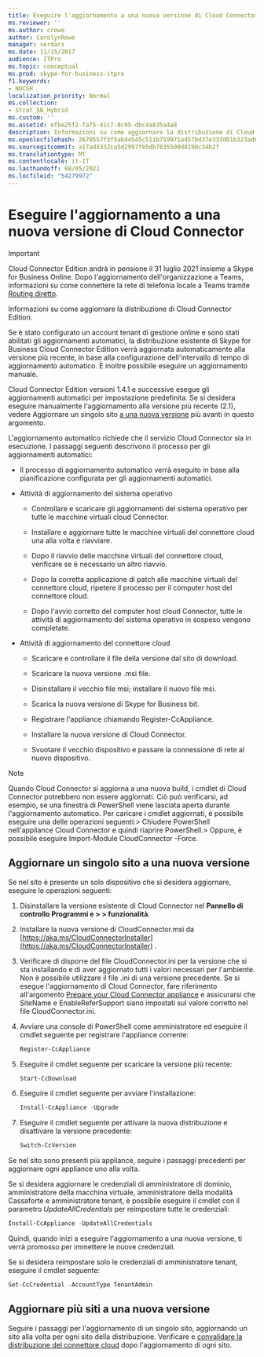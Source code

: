 ```yaml
---
title: Eseguire l'aggiornamento a una nuova versione di Cloud Connector
ms.reviewer: ''
ms.author: crowe
author: CarolynRowe
manager: serdars
ms.date: 11/15/2017
audience: ITPro
ms.topic: conceptual
ms.prod: skype-for-business-itpro
f1.keywords:
- NOCSH
localization_priority: Normal
ms.collection:
- Strat_SB_Hybrid
ms.custom: ''
ms.assetid: efbe25f2-faf5-41c7-8c95-dbc4a835a4a8
description: Informazioni su come aggiornare la distribuzione di Cloud Connector Edition.
ms.openlocfilehash: 2670557f3f5ab44545c511b759971a457bd37e333d01b323ad6cc35d82526858
ms.sourcegitcommit: a17ad3332ca5d2997f85db7835500d8190c34b2f
ms.translationtype: MT
ms.contentlocale: it-IT
ms.lasthandoff: 08/05/2021
ms.locfileid: "54279972"
---
```

# <a name="upgrade-to-a-new-version-of-cloud-connector"></a>Eseguire l'aggiornamento a una nuova versione di Cloud Connector

> [!Important]
> Cloud Connector Edition andrà in pensione il 31 luglio 2021 insieme a Skype for Business Online. Dopo l'aggiornamento dell'organizzazione a Teams, informazioni su come connettere la rete di telefonia locale a Teams tramite [Routing diretto](/MicrosoftTeams/direct-routing-landing-page).
 
Informazioni su come aggiornare la distribuzione di Cloud Connector Edition.
  
Se è stato configurato un account tenant di gestione online e sono stati abilitati gli aggiornamenti automatici, la distribuzione esistente di Skype for Business Cloud Connector Edition verrà aggiornata automaticamente alla versione più recente, in base alla configurazione dell'intervallo di tempo di aggiornamento automatico. È inoltre possibile eseguire un aggiornamento manuale. 
  
Cloud Connector Edition versioni 1.4.1 e successive esegue gli aggiornamenti automatici per impostazione predefinita. Se si desidera eseguire manualmente l'aggiornamento alla versione più recente (2.1), vedere Aggiornare un singolo sito [a una nuova versione](upgrade-to-a-new-version-of-cloud-connector.md#BKMK_Upgrade) più avanti in questo argomento.
  
L'aggiornamento automatico richiede che il servizio Cloud Connector sia in esecuzione. I passaggi seguenti descrivono il processo per gli aggiornamenti automatici:
  
- Il processo di aggiornamento automatico verrà eseguito in base alla pianificazione configurata per gli aggiornamenti automatici.
    
- Attività di aggiornamento del sistema operativo
    
  - Controllare e scaricare gli aggiornamenti del sistema operativo per tutte le macchine virtuali cloud Connector. 
    
  - Installare e aggiornare tutte le macchine virtuali del connettore cloud una alla volta e riavviare.
    
  - Dopo il riavvio delle macchine virtuali del connettore cloud, verificare se è necessario un altro riavvio.
    
  - Dopo la corretta applicazione di patch alle macchine virtuali del connettore cloud, ripetere il processo per il computer host del connettore cloud.
    
  - Dopo l'avvio corretto del computer host cloud Connector, tutte le attività di aggiornamento del sistema operativo in sospeso vengono completate.
    
- Attività di aggiornamento del connettore cloud
    
  - Scaricare e controllare il file della versione dal sito di download.
    
  - Scaricare la nuova versione .msi file. 
    
  - Disinstallare il vecchio file msi; installare il nuovo file msi.
    
  - Scarica la nuova versione di Skype for Business bit.
    
  - Registrare l'appliance chiamando Register-CcAppliance.
    
  - Installare la nuova versione di Cloud Connector.
    
  - Svuotare il vecchio dispositivo e passare la connessione di rete al nuovo dispositivo.
    
> [!NOTE]
>  Quando Cloud Connector si aggiorna a una nuova build, i cmdlet di Cloud Connector potrebbero non essere aggiornati. Ciò può verificarsi, ad esempio, se una finestra di PowerShell viene lasciata aperta durante l'aggiornamento automatico. Per caricare i cmdlet aggiornati, è possibile eseguire una delle operazioni seguenti:> Chiudere PowerShell nell'appliance Cloud Connector e quindi riaprire PowerShell.> Oppure, è possibile eseguire Import-Module CloudConnector -Force.
  
## <a name="upgrade-a-single-site-to-a-new-version"></a>Aggiornare un singolo sito a una nuova versione
<a name="BKMK_Upgrade"> </a>

Se nel sito è presente un solo dispositivo che si desidera aggiornare, eseguire le operazioni seguenti:
  
1. Disinstallare la versione esistente di Cloud Connector nel **Pannello di controllo Programmi e \> \> funzionalità**.
    
2. Installare la nuova versione di CloudConnector.msi da [https://aka.ms/CloudConnectorInstaller](https://aka.ms/CloudConnectorInstaller) .
    
3. Verificare di disporre del file CloudConnector.ini per la versione che si sta installando e di aver aggiornato tutti i valori necessari per l'ambiente. Non è possibile utilizzare il file .ini di una versione precedente. Se si esegue l'aggiornamento di Cloud Connector, fare riferimento all'argomento [Prepare your Cloud Connector appliance](prepare-your-cloud-connector-appliance.md) e assicurarsi che SiteName e EnableReferSupport siano impostati sul valore corretto nel file CloudConnector.ini.
    
4. Avviare una console di PowerShell come amministratore ed eseguire il cmdlet seguente per registrare l'appliance corrente:
    
   ```powershell
   Register-CcAppliance
   ```

5. Eseguire il cmdlet seguente per scaricare la versione più recente:
    
   ```powershell
   Start-CcDownload
   ```

6. Eseguire il cmdlet seguente per avviare l'installazione: 
    
   ```powershell
   Install-CcAppliance -Upgrade
   ```

7. Eseguire il cmdlet seguente per attivare la nuova distribuzione e disattivare la versione precedente:
    
   ```powershell
   Switch-CcVersion
   ```

Se nel sito sono presenti più appliance, seguire i passaggi precedenti per aggiornare ogni appliance uno alla volta.
  
Se si desidera aggiornare le credenziali di amministratore di dominio, amministratore della macchina virtuale, amministratore della modalità Cassaforte e amministratore tenant, è possibile eseguire il cmdlet con il parametro _UpdateAllCredentials_ per reimpostare tutte le credenziali:
  
```powershell
Install-CcAppliance -UpdateAllCredentials
```

Quindi, quando inizi a eseguire l'aggiornamento a una nuova versione, ti verrà promosso per immettere le nuove credenziali. 
  
Se si desidera reimpostare solo le credenziali di amministratore tenant, eseguire il cmdlet seguente:
  
```powershell
Set-CcCredential -AccountType TenantAdmin
```

## <a name="upgrade-multiple-sites-to-a-new-version"></a>Aggiornare più siti a una nuova versione
<a name="BKMK_Upgrade"> </a>

Seguire i passaggi per l'aggiornamento di un singolo sito, aggiornando un sito alla volta per ogni sito della distribuzione. Verificare e [convalidare la distribuzione del connettore cloud](validate-your-cloud-connector-deployment.md) dopo l'aggiornamento di ogni sito.
